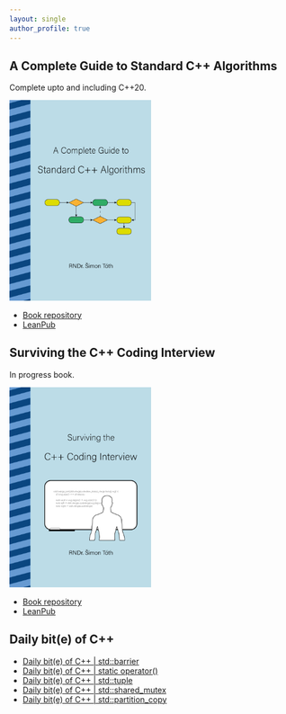 ```yaml
---
layout: single
author_profile: true
---
```


## A Complete Guide to Standard C++ Algorithms

Complete upto and including C++20.

[<img src="assets/images/book_algorithms_cover.png" width="50%">](https://leanpub.com/cpp-algorithms-guide)

- [Book repository](https://github.com/HappyCerberus/book-cpp-algorithms)
- [LeanPub](https://leanpub.com/cpp-algorithms-guide)

## Surviving the C++ Coding Interview

In progress book.

[<img src="assets/images/book_coding_interview_cover.png" width="50%">](https://leanpub.com/cpp-coding-interview)

- [Book repository](https://leanpub.com/cpp-coding-interview)
- [LeanPub](https://leanpub.com/cpp-coding-interview)

## Daily bit(e) of C++

<ul>
<!-- SUBSTACK:START --><li><a href="https://medium.com/@simontoth/daily-bit-e-of-c-std-barrier-0610f38893fd?source=rss-1e1de1006a93------2">Daily bit&lpar;e&rpar; of C++ | std::barrier</a></li><li><a href="https://medium.com/@simontoth/daily-bit-e-of-c-static-operator-55bd1dc8ee68?source=rss-1e1de1006a93------2">Daily bit&lpar;e&rpar; of C++ | static operator&lpar;&rpar;</a></li><li><a href="https://medium.com/@simontoth/daily-bit-e-of-c-std-tuple-77aa693362fc?source=rss-1e1de1006a93------2">Daily bit&lpar;e&rpar; of C++ | std::tuple</a></li><li><a href="https://medium.com/@simontoth/daily-bit-e-of-c-std-shared-mutex-e0a7c5c44b14?source=rss-1e1de1006a93------2">Daily bit&lpar;e&rpar; of C++ | std::shared_mutex</a></li><li><a href="https://medium.com/@simontoth/daily-bit-e-of-c-std-partition-copy-5d80784d654f?source=rss-1e1de1006a93------2">Daily bit&lpar;e&rpar; of C++ | std::partition_copy</a></li><!-- SUBSTACK:END -->
</ul>